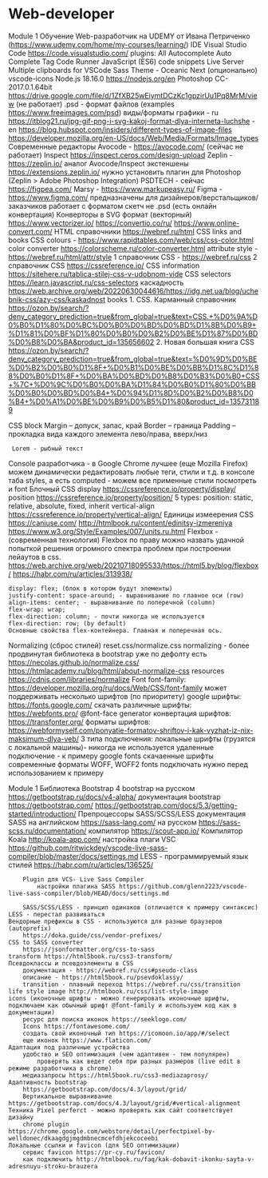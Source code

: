 # Web-developer
Module 1
Обучение Web-разработчик на UDEMY от Ивана Петриченко (https://www.udemy.com/home/my-courses/learning/)
IDE Visual Studio Code https://code.visualstudio.com/
	plugins:
		All Autocomplete
		Auto Complete Tag
		Code Runner
		JavaScript (ES6) code snippets
		Live Server
		Multiple clipboards for VSCode
		Sass
		Theme - Oceanic Next (опционально)
		vscode-icons
Node.js 18.16.0 https://nodejs.org/en
Photoshop CC-2017.0.1.64bit https://drive.google.com/file/d/1ZfXB25wEiymtDCzKc1gpzirUu1Pq8MrM/view (не работает)
	.psd - формат файлов (examples https://www.freeimages.com/psd)
	виды/форматы графики
		- ru https://itblog21.ru/jpg-gif-png-i-svg-kakoj-format-dlya-interneta-luchshe
		- en https://blog.hubspot.com/insiders/different-types-of-image-files
			 https://developer.mozilla.org/en-US/docs/Web/Media/Formats/Image_types
Современные редакторы
	Avocode - https://avocode.com/ (сейчас не работает)
	Inspect https://inspect.ceros.com/design-upload
	Zeplin - https://zeplin.io/ аналог Avocode/Inspect
		экстеншены https://extensions.zeplin.io/
		нужно установить плагин для Photoshop (Zeplin > Adobe Photoshop Integration)
	PSDTECH - сейчас https://figpea.com/
	Marsy - https://www.markupeasy.ru/
	Figma - https://www.figma.com/ предназначены для дизайнеров/верстальщиков/заказчиков
		работает с форматом скетч не .psd (есть онлайн конвертация)
Конверторы в SVG формат (векторный)
	https://www.vectorizer.io/
	https://convertio.co/ru/
	https://www.online-convert.com/
HTML справочники
	https://webref.ru/html
CSS links and books
	CSS colours - https://www.rapidtables.com/web/css/css-color.html
	color converter https://colorscheme.ru/color-converter.html
	attribute style - https://webref.ru/html/attr/style
	1 справочник CSS - https://webref.ru/css
	2 справочник CSS https://cssreference.io/
	CSS information https://sitehere.ru/tablica-stilej-css-v-udobnom-vide
	CSS selectors 		https://learn.javascript.ru/css-selectors
		каскадность  	https://web.archive.org/web/20220630044616/https://idg.net.ua/blog/uchebnik-css/azy-css/kaskadnost
	books
		1. CSS. Карманный справочник https://ozon.by/search/?deny_category_prediction=true&from_global=true&text=CSS.+%D0%9A%D0%B0%D1%80%D0%BC%D0%B0%D0%BD%D0%BD%D1%8B%D0%B9+%D1%81%D0%BF%D1%80%D0%B0%D0%B2%D0%BE%D1%87%D0%BD%D0%B8%D0%BA&product_id=135656602
		2. Новая большая книга CSS https://ozon.by/search/?deny_category_prediction=true&from_global=true&text=%D0%9D%D0%BE%D0%B2%D0%B0%D1%8F+%D0%B1%D0%BE%D0%BB%D1%8C%D1%88%D0%B0%D1%8F+%D0%BA%D0%BD%D0%B8%D0%B3%D0%B0+CSS+%7C+%D0%9C%D0%B0%D0%BA%D1%84%D0%B0%D1%80%D0%BB%D0%B0%D0%BD%D0%B4+%D0%94%D1%8D%D0%B2%D0%B8%D0%B4+%D0%A1%D0%BE%D0%B9%D0%B5%D1%80&product_id=135731189
		
CSS block
	Margin – допуск, запас, край
	Border – граница
	Padding – прокладка
	 вида каждого элемента лево/права, вверх/низ
	 
	 Lorem - рыбный текст
Console разработчика - в Google Chrome лучшее (еще Mozilla Firefox)
	можем динамически редактировать любые теги, стили и т.д.
	в консоле таба styles, а есть computed - можем все применные стили посмотреть и font
Блочный CSS 
	display https://cssreference.io/property/display/
	position https://cssreference.io/property/position/
	5 types: position: static, relative, absolute, fixed, inherit
	vertical-align https://cssreference.io/property/vertical-align/
Единицы измеерения CSS
	https://caniuse.com/
	http://htmlbook.ru/content/edinitsy-izmereniya
	https://www.w3.org/Style/Examples/007/units.ru.html
Flexbox - (современная технология) Flexbox по праву можно назвать удачной попыткой решения огромного спектра проблем при построении лейаутов в css.
	https://web.archive.org/web/20210718095533/https://html5.by/blog/flexbox/
	https://habr.com/ru/articles/313938/
	
	display: flex; (блок в котором будут элементы)
	justify-content: space-around; - выравнивание по главное оси (row)
	align-items: center; - выравнивание по поперечной (column)
	flex-wrap: wrap;
	flex-direction: column; - почти никогда не используется
	flex-direction: row; (by default)
	Основные свойства flex-контейнера. Главная и поперечная ось.
Normalizing (сброс стилей) reset.css/normalize.css
	normalizing - более продвинутая библиотека
	в bootstrap уже по дефолту есть
	https://necolas.github.io/normalize.css/
	https://htmlacademy.ru/blog/html/about-normalize-css
	resources https://cdnjs.com/libraries/normalize
Font
	font-family: https://developer.mozilla.org/ru/docs/Web/CSS/font-family
		может поддерживать несколько шрифтов (по приоритету)
	google шрифты: https://fonts.google.com/
	скачать различные шрифты: https://webfonts.pro/
	@font-face generator конвертация шрифтов: https://transfonter.org/
	форматы шрифтов: https://webformyself.com/ponyatie-formatov-shriftov-i-kak-vyzhat-iz-nix-maksimum-dlya-veb/
	3 типа подключения:
		локальные шрифты (грузятся с локальной машины)- никогда не используется
		удаленные подключение - к примеру google fonts
		скачаенные шрифты
	современные форматы WOFF, WOFF2
	fonts подключать нужно перед использованием к примеру 
		<link href="css/fonts.css" rel="stylesheet">
		<link href="css/style.css" rel="stylesheet">

Module 1
	Библиотека Bootstrap 4
		bootstrap на русском https://getbootstrap.ru/docs/v4-alpha/
		документация bootstrap https://getbootstrap.com/
		https://getbootstrap.com/docs/5.3/getting-started/introduction/
	Препроцессоры SASS/SCSS/LESS
		документация SASS на английском https://sass-lang.com/
			на русском https://sass-scss.ru/documentation/
		компилятор https://scout-app.io/
		Компилятор Koala http://koala-app.com/
		настройка плаги VSC https://github.com/ritwickdey/vscode-live-sass-compiler/blob/master/docs/settings.md
		LESS - программируемый язык стилей https://habr.com/ru/articles/136525/
		
		Plugin для VCS- Live Sass Compiler 
			настройки плагина SASS https://github.com/glenn2223/vscode-live-sass-compiler/blob/HEAD/docs/settings.md
		
		SASS/SCSS/LESS - принцип одинаков (отличается к примеру синтаксис) LESS - перестал развиваться
	Вендорные префиксы в CSS - используются для разные браузеров (autoprefix)
		https://doka.guide/css/vendor-prefixes/
	CSS to SASS converter
		https://jsonformatter.org/css-to-sass
	transform https://html5book.ru/css3-transform/
	Псевдоклассы и псевдоэлементы в CSS
		документация - https://webref.ru/css#pseudo-class
		описание - https://html5book.ru/psevdoklassy/
		transition - плавный переход https://webref.ru/css/transition
	life style image http://htmlbook.ru/css/list-style-image
	icons (иконочные шрифты - можно генерировать иконочные шрифты, подключаем как обычный шрифт @font-family и используем код как в документации)
		ресурс для поиска иконок https://seeklogo.com/
		Icons https://fontawesome.com/
		создать свой иконочный тип https://icomoon.io/app/#/select
		еще иконок https://www.flaticon.com/
	Адаптация под различные устройства
		удобство и SEO оптимизация (чем адаптивен - тем популярен)
			проверять как ведет себя при разных размеров (live edit в режиме разработчика в chrome)
		медиазапросы https://html5book.ru/css3-mediazaprosy/
	Адаптивность bootstrap
		https://getbootstrap.com/docs/4.3/layout/grid/
		Вертикальное выравнивание https://getbootstrap.com/docs/4.3/layout/grid/#vertical-alignment
	Техника Pixel perferct - можно проверять как сайт соответствует дизайну
		chrome plugin https://chrome.google.com/webstore/detail/perfectpixel-by-welldonec/dkaagdgjmgdmbnecmcefdhjekcoceebi
	Локальные ссылки и favicon (для SEO оптимизации)
		сервис favicon https://pr-cy.ru/favicon/
		как подключить http://htmlbook.ru/faq/kak-dobavit-ikonku-sayta-v-adresnuyu-stroku-brauzera
			